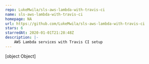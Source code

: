 ```yaml
---
repo: LukeMwila/sls-aws-lambda-with-travis-ci
name: sls-aws-lambda-with-travis-ci
homepage: NA
url: https://github.com/LukeMwila/sls-aws-lambda-with-travis-ci
stars: 6
starredAt: 2020-01-01T21:28:48Z
description: |-
    AWS Lambda services with Travis CI setup
---
```


[object Object]
